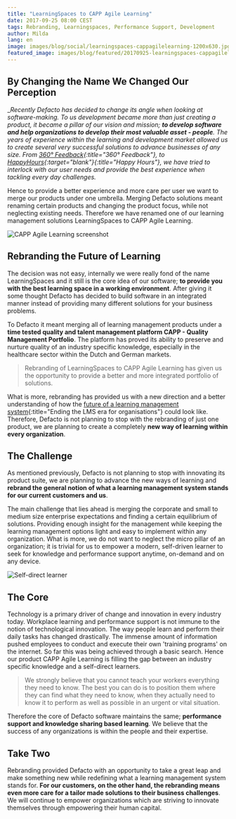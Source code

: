 ```yaml
---
title: "LearningSpaces to CAPP Agile Learning"
date: 2017-09-25 08:00 CEST
tags: Rebranding, Learningspaces, Performance Support, Development
author: Milda
lang: en
image: images/blog/social/learningspaces-cappagilelearning-1200x630.jpg
featured_image: images/blog/featured/20170925-learningspaces-cappagilelearning.jpg
---
```


## By Changing the Name We Changed Our Perception

__Recently Defacto has decided to change its angle when looking at software-making. To us development became more than just creating a product, it became a pillar of our vision and mission; __to develop software and help organizations to develop their most valuable asset - people__. The years of experience within the learning and development market allowed us to create several very successful solutions to advance businesses of any size. From [360° Feedback](/360-feedback/){:title="360° Feedback"}, to [HappyHours](https://happyhours.io/){:target="_blank"}{:title="Happy Hours"}, we have tried to interlock with our user needs and provide the best experience when tackling every day challenges.__

Hence to provide a better experience and more care per user we want to merge our products under one umbrella. Merging Defacto solutions meant renaming certain products and changing the product focus, while not neglecting existing needs. Therefore we have renamed one of our learning management solutions LearningSpaces to CAPP Agile Learning.

![CAPP Agile Learning screenshot](/images/screenshots/capp-agile-hero_en.png)

## Rebranding the Future of Learning

The decision was not easy, internally we were really fond of the name LearningSpaces and it still is the core idea of our software; __to provide you with the best learning space in a working environment__. After giving it some thought Defacto has decided to build software in an integrated manner instead of providing many different solutions for your business problems.

To Defacto it meant merging all of learning management products under a __time tested quality and talent management platform CAPP - Quality Management Portfolio__. The platform has proved its ability to preserve and nurture quality of an industry specific knowledge, especially in the healthcare sector within the Dutch and German markets.

> Rebranding of LearningSpaces to CAPP Agile Learning has given us the opportunity to provide a better and more integrated portfolio of solutions.

What is more, rebranding has provided us with a new direction and a better understanding of how the [future of a learning management system](/blog/ending-the-lms-era-for-organisations/){:title="Ending the LMS era for organisations"}  could look like. Therefore, Defacto is not planning to stop with the rebranding of just one product, we are planning to create a completely __new way of learning within every organization__.

## The Challenge

As mentioned previously, Defacto is not planning to stop with innovating its product suite, we are planning to advance the new ways of learning and __rebrand the general notion of what a learning management system stands for our current customers and us__.

The main challenge that lies ahead is merging the corporate and small to medium size enterprise expectations and finding a certain equilibrium of solutions. Providing enough insight for the management while keeping the learning management options light and easy to implement within any organization. What is more, we do not want to neglect the micro pillar of an organization; it is trivial for us to empower a modern, self-driven learner to seek for knowledge and performance support anytime, on-demand and on any device.

![Self-direct learner](/images/blog/en/ls-to-capp-agile-slogan.jpg)

## The Core

Technology is a primary driver of change and innovation in every industry today. Workplace learning and performance support is not immune to the notion of technological innovation. The way people learn and perform their daily tasks has changed drastically. The immense amount of information pushed employees to conduct and execute their own 'training programs' on the internet. So far this was being achieved through a basic search. Hence our product CAPP Agile Learning is filling the gap between an industry specific knowledge and a self-direct learners.

> We strongly believe that you cannot teach your workers everything they need to know. The best you can do is to position them where they can find what they need to know, when they actually need to know it to perform as well as possible in an urgent or vital situation.

Therefore the core of Defacto software maintains the same; __performance support and knowledge sharing based learning__. We believe that the success of any organizations is within the people and their expertise.

## Take Two

Rebranding provided Defacto with an opportunity to take a great leap and make something new while redefining what a learning management system stands for. __For our customers, on the other hand, the rebranding means even more care for a tailor made solutions to their business challenges__. We will continue to empower organizations which are striving to innovate themselves through empowering their human capital.
